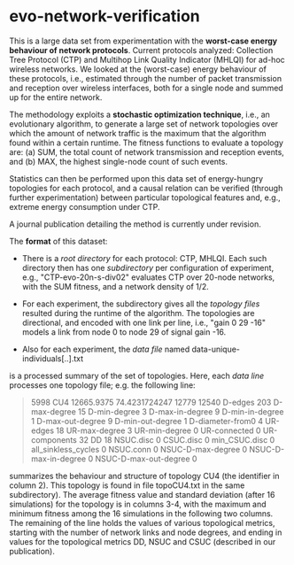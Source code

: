 evo-network-verification
========================

This is a large data set from experimentation with the __worst-case energy behaviour of network protocols__. Current protocols analyzed: Collection Tree Protocol (CTP) and Multihop Link Quality Indicator (MHLQI) for ad-hoc wireless networks. We looked at the (worst-case) energy behaviour of these protocols, i.e., estimated through the number of packet transmission and reception over wireless interfaces, both for a single node and summed up for the entire network. 

The methodology exploits a __stochastic optimization technique__, i.e., an evolutionary algorithm, to generate a large set of network topologies over which the amount of network traffic is the maximum that the algorithm found within a certain runtime. The fitness functions to evaluate a topology are: (a) SUM, the total count of network transmission and reception events, and (b) MAX, the highest single-node count of such events.

Statistics can then be performed upon this data set of energy-hungry topologies for each protocol, and a causal relation can be verified (through further experimentation) between particular topological features and, e.g., extreme energy consumption under CTP. 

A journal publication detailing the method is currently under revision.

The __format__ of this dataset:

*  There is a _root directory_ for each protocol: CTP, MHLQI. Each such directory then has one _subdirectory_ per configuration of experiment, e.g., "CTP-evo-20n-s-div02" evaluates CTP over 20-node networks, with the SUM fitness, and a network density of 1/2. 

*  For each experiment, the subdirectory gives all the _topology files_ resulted during the runtime of the algorithm. The topologies are directional, and encoded with one link per line, i.e., "gain    0   29   -16" models a link from node 0 to node 29 of signal gain -16. 

*  Also for each experiment, the _data file_ named data-unique-individuals[..].txt 

is a processed summary of the set of topologies. Here, each _data line_ processes one topology file; e.g. the following line:

> 5998    CU4 12665.9375  74.4231724247   12779   12540   D-edges 203     D-max-degree 15     D-min-degree 3  D-max-in-degree 9   D-min-in-degree 1   D-max-out-degree 9  D-min-out-degree 1  D-diameter-from0 4  UR-edges 18     UR-max-degree 3     UR-min-degree 0     UR-connected 0  UR-components 32    DD 18   NSUC.disc 0    CSUC.disc 0     min_CSUC.disc 0     all_sinkless_cycles 0   NSUC.conn 0     NSUC-D-max-degree 0 NSUC-D-max-in-degree 0  NSUC-D-max-out-degree 0

summarizes the behaviour and structure of topology CU4 (the identifier in column 2). This topology is found in file topoCU4.txt in the same subdirectory). The average fitness value and standard deviation (after 16 simulations) for the topology is in columns 3-4, with the maximum and minimum fitness among the 16 simulations in the following two columns. The remaining of the line holds the values of various topological metrics, starting with the number of network links and node degrees, and ending in values for the topological metrics DD, NSUC and CSUC (described in our publication).
